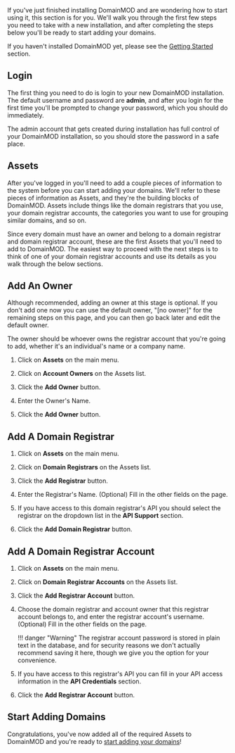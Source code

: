 If you've just finished installing DomainMOD and are wondering how to start using it, this section is for you. We'll walk you through the first few steps you need to take with a new installation, and after completing the steps below you'll be ready to start adding your domains.

If you haven't installed DomainMOD yet, please see the [Getting Started](getting-started.md) section.

Login
-----
The first thing you need to do is login to your new DomainMOD installation. The default username and password are **admin**, and after you login for the first time you'll be prompted to change your password, which you should do immediately.

The admin account that gets created during installation has full control of your DomainMOD installation, so you should store the password in a safe place.

Assets
-------
After you've logged in you'll need to add a couple pieces of information to the system before you can start adding your domains. We'll refer to these pieces of information as Assets, and they're the building blocks of DomainMOD. Assets include things like the domain registrars that you use, your domain registrar accounts, the categories you want to use for grouping similar domains, and so on.

Since every domain must have an owner and belong to a domain registrar and domain registrar account, these are the first Assets that you'll need to add to DomainMOD. The easiest way to proceed with the next steps is to think of one of your domain registrar accounts and use its details as you walk through the below sections. 

Add An Owner
---------------
Although recommended, adding an owner at this stage is optional. If you don't add one now you can use the default owner, "[no owner]" for the remaining steps on this page, and you can then go back later and edit the default owner.

The owner should be whoever owns the registrar account that you're going to add, whether it's an individual's name or a company name. 

1. Click on **Assets** on the main menu.

2. Click on **Account Owners** on the Assets list.

3. Click the **Add Owner** button.

4. Enter the Owner's Name. 

5. Click the **Add Owner** button.

Add A Domain Registrar
-------------------------
1. Click on **Assets** on the main menu.

2. Click on **Domain Registrars** on the Assets list.

3. Click the **Add Registrar** button.

4. Enter the Registrar's Name. (Optional) Fill in the other fields on the page.

5. If you have access to this domain registrar's API you should select the registrar on the dropdown list in the **API Support** section.

6. Click the **Add Domain Registrar** button.

Add A Domain Registrar Account
----------------------------------
1. Click on **Assets** on the main menu.

2. Click on **Domain Registrar Accounts** on the Assets list.

3. Click the **Add Registrar Account** button.

4. Choose the domain registrar and account owner that this registrar account belongs to, and enter the registrar account's username. (Optional) Fill in the other fields on the page.

    !!! danger "Warning"
        The registrar account password is stored in plain text in the database, and for security reasons we don't actually recommend saving it here, though we give you the option for your convenience.

5. If you have access to this registrar's API you can fill in your API access information in the **API Credentials** section. 

6. Click the **Add Registrar Account** button.

Start Adding Domains
-----------------------
Congratulations, you've now added all of the required Assets to DomainMOD and you're ready to [start adding your domains](adding-domains.md)!
